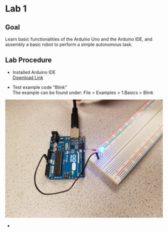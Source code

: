 # Lab 1

## Goal
Learn basic functionalities of the Arduino Uno and the Arduino IDE, and assembly a basic robot to perform a simple autonomous task.

## Lab Procedure

 - Installed Arduino IDE  
[Download Link](https://www.arduino.cc/en/Main/Software)

 - Test example code "Blink"  
 The example can be found under: File > Examples > 1.Basics > Blink

![Code](./image/1_1.jpg)
 
 - 
